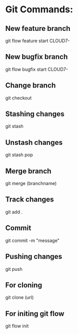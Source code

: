 # Git Commands:


## New feature branch

git flow feature start CLOUD7-


## New bugfix branch 

git flow bugfix start CLOUD7-


## Change branch

git checkout


## Stashing changes

git stash


## Unstash changes

git stash pop


## Merge branch 

git merge (branchname)


## Track changes

git add .


## Commit 

git commit -m "message"


## Pushing changes

git push


## For cloning

git clone (url)


## For initing git flow

git flow init

